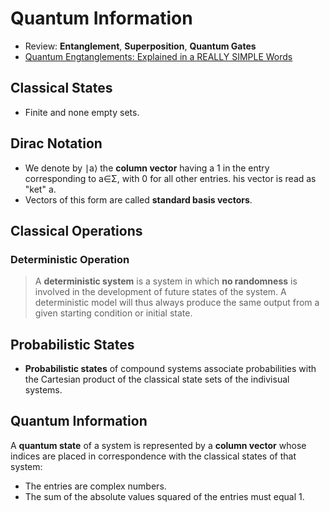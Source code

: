 # Quantum Information
- Review: **Entanglement**, **Superposition**, **Quantum Gates**
- [Quantum Engtanglements: Explained in a REALLY SIMPLE Words](https://www.youtube.com/watch?v=fkAAbXPEAtU)


## Classical States
- Finite and none empty sets.

## Dirac Notation
- We denote by ∣a⟩ the **column vector** having a 1 in the entry corresponding to a∈Σ, with 0 for all other entries. his vector is read as "ket" a. 
- Vectors of this form are called **standard basis vectors**.

## Classical Operations
### Deterministic Operation

> A **deterministic system** is a system in which **no randomness** is involved in the development of future states of the system. A deterministic model will thus always produce the same output from a given starting condition or initial state.

## Probabilistic States
- **Probabilistic states** of compound systems associate probabilities with the Cartesian product of the classical state sets of the indivisual systems.

## Quantum Information

A **quantum state** of a system is represented by a **column vector** whose indices are placed in correspondence with the classical states of that system:
- The entries are complex numbers.
- The sum of the absolute values squared of the entries must equal 1.